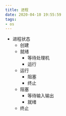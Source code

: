 ```yaml
---
title: 进程
date: 2020-04-10 19:55:59
tags:
- os
---
```


- 进程状态
  - 创建
  - 就绪
    - 等待处理机
    - 运行
  - 运行
    - 阻塞
    - 终止
  - 阻塞
    - 等待输入输出
    - 就绪
  - 终止
